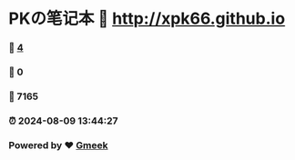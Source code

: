 # PKの笔记本 :link: http://xpk66.github.io 
### :page_facing_up: [4](http://xpk66.github.io/tag.html) 
### :speech_balloon: 0 
### :hibiscus: 7165 
### :alarm_clock: 2024-08-09 13:44:27 
### Powered by :heart: [Gmeek](https://github.com/Meekdai/Gmeek)
